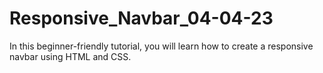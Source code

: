 # Responsive_Navbar_04-04-23
In this beginner-friendly tutorial, you will learn how to create a responsive navbar using HTML and CSS.
